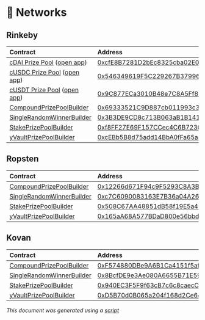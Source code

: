 # 📡 Networks

## Rinkeby

| Contract | Address | Artifact |
| :--- | :--- | :--- |
| [cDAI Prize Pool](https://github.com/pooltogether/pooltogether-pool-contracts/tree/version-3/contracts/prize-pool/PrizePool.sol) ([open app](https://reference-app.pooltogether.com/pools/rinkeby/0xcfE8B7281D2bEc8325cba02E0957FBfF4a6262f6)) | [0xcfE8B7281D2bEc8325cba02E0957FBfF4a6262f6](https://rinkeby.etherscan.io/address/0xcfE8B7281D2bEc8325cba02E0957FBfF4a6262f6) | [ABI](/.gitbook/assets/prizepoolabi.json) |
| [cUSDC Prize Pool](https://github.com/pooltogether/pooltogether-pool-contracts/tree/version-3/contracts/prize-pool/PrizePool.sol) ([open app](https://reference-app.pooltogether.com/pools/rinkeby/0x546349619F5C229267B37996DE7146C466e7B9Cc)) | [0x546349619F5C229267B37996DE7146C466e7B9Cc](https://rinkeby.etherscan.io/address/0x546349619F5C229267B37996DE7146C466e7B9Cc) | [ABI](/.gitbook/assets/prizepoolabi.json) |
| [cUSDT Prize Pool](https://github.com/pooltogether/pooltogether-pool-contracts/tree/version-3/contracts/prize-pool/PrizePool.sol) ([open app](https://reference-app.pooltogether.com/pools/rinkeby/0x9C877ECa3010B48e7C8A5Ff86160a9476B5d6866)) | [0x9C877ECa3010B48e7C8A5Ff86160a9476B5d6866](https://rinkeby.etherscan.io/address/0x9C877ECa3010B48e7C8A5Ff86160a9476B5d6866) | [ABI](/.gitbook/assets/prizepoolabi.json) |
| [CompoundPrizePoolBuilder](https://github.com/pooltogether/pooltogether-pool-contracts/tree/version-3/contracts/builders/CompoundPrizePoolBuilder.sol) | [0x69333521C9D887cb011993c344D6f256fc9D3763](https://rinkeby.etherscan.io/address/0x69333521C9D887cb011993c344D6f256fc9D3763) | [Artifact](https://github.com/pooltogether/pooltogether-pool-contracts/tree/version-3/deployments/rinkeby/CompoundPrizePoolBuilder.json) |
| [SingleRandomWinnerBuilder](https://github.com/pooltogether/pooltogether-pool-contracts/tree/version-3/contracts/builders/SingleRandomWinnerBuilder.sol) | [0x3B3DE9CD8c713B063aB1B141Ee7F9Ab5ec538bB3](https://rinkeby.etherscan.io/address/0x3B3DE9CD8c713B063aB1B141Ee7F9Ab5ec538bB3) | [Artifact](https://github.com/pooltogether/pooltogether-pool-contracts/tree/version-3/deployments/rinkeby/SingleRandomWinnerBuilder.json) |
| [StakePrizePoolBuilder](https://github.com/pooltogether/pooltogether-pool-contracts/tree/version-3/contracts/builders/StakePrizePoolBuilder.sol) | [0xf8FF27E69F157CCec4C6B7230c7C52c75a83b066](https://rinkeby.etherscan.io/address/0xf8FF27E69F157CCec4C6B7230c7C52c75a83b066) | [Artifact](https://github.com/pooltogether/pooltogether-pool-contracts/tree/version-3/deployments/rinkeby/StakePrizePoolBuilder.json) |
| [yVaultPrizePoolBuilder](https://github.com/pooltogether/pooltogether-pool-contracts/tree/version-3/contracts/builders/yVaultPrizePoolBuilder.sol) | [0xcEBb5B8d75add14BbA0fFa65a845e21B89b4226D](https://rinkeby.etherscan.io/address/0xcEBb5B8d75add14BbA0fFa65a845e21B89b4226D) | [Artifact](https://github.com/pooltogether/pooltogether-pool-contracts/tree/version-3/deployments/rinkeby/yVaultPrizePoolBuilder.json) |

## Ropsten

| Contract | Address | Artifact |
| :--- | :--- | :--- |
| [CompoundPrizePoolBuilder](https://github.com/pooltogether/pooltogether-pool-contracts/tree/version-3/contracts/builders/CompoundPrizePoolBuilder.sol) | [0x12266d671F94c9F5293C8A3B0A9dF5DEB8Dcc941](https://ropsten.etherscan.io/address/0x12266d671F94c9F5293C8A3B0A9dF5DEB8Dcc941) | [Artifact](https://github.com/pooltogether/pooltogether-pool-contracts/tree/version-3/deployments/ropsten/CompoundPrizePoolBuilder.json) |
| [SingleRandomWinnerBuilder](https://github.com/pooltogether/pooltogether-pool-contracts/tree/version-3/contracts/builders/SingleRandomWinnerBuilder.sol) | [0xc7C6090083163E7B36a04A26d0eB95C3fC95C023](https://ropsten.etherscan.io/address/0xc7C6090083163E7B36a04A26d0eB95C3fC95C023) | [Artifact](https://github.com/pooltogether/pooltogether-pool-contracts/tree/version-3/deployments/ropsten/SingleRandomWinnerBuilder.json) |
| [StakePrizePoolBuilder](https://github.com/pooltogether/pooltogether-pool-contracts/tree/version-3/contracts/builders/StakePrizePoolBuilder.sol) | [0x508C67AA48851dB58f19E5a47194D3EFe941395E](https://ropsten.etherscan.io/address/0x508C67AA48851dB58f19E5a47194D3EFe941395E) | [Artifact](https://github.com/pooltogether/pooltogether-pool-contracts/tree/version-3/deployments/ropsten/StakePrizePoolBuilder.json) |
| [yVaultPrizePoolBuilder](https://github.com/pooltogether/pooltogether-pool-contracts/tree/version-3/contracts/builders/yVaultPrizePoolBuilder.sol) | [0x165aA68A577BDaD800e56bbdC833e45e841b24D2](https://ropsten.etherscan.io/address/0x165aA68A577BDaD800e56bbdC833e45e841b24D2) | [Artifact](https://github.com/pooltogether/pooltogether-pool-contracts/tree/version-3/deployments/ropsten/yVaultPrizePoolBuilder.json) |

## Kovan

| Contract | Address | Artifact |
| :--- | :--- | :--- |
| [CompoundPrizePoolBuilder](https://github.com/pooltogether/pooltogether-pool-contracts/tree/version-3/contracts/builders/CompoundPrizePoolBuilder.sol) | [0xF574880DBe9A6B1Ca4151f5afb40745C3fb90F74](https://kovan.etherscan.io/address/0xF574880DBe9A6B1Ca4151f5afb40745C3fb90F74) | [Artifact](https://github.com/pooltogether/pooltogether-pool-contracts/tree/version-3/deployments/kovan/CompoundPrizePoolBuilder.json) |
| [SingleRandomWinnerBuilder](https://github.com/pooltogether/pooltogether-pool-contracts/tree/version-3/contracts/builders/SingleRandomWinnerBuilder.sol) | [0x8BcfDE9e3Ae080A6655B71E590ab37ECAf6204ea](https://kovan.etherscan.io/address/0x8BcfDE9e3Ae080A6655B71E590ab37ECAf6204ea) | [Artifact](https://github.com/pooltogether/pooltogether-pool-contracts/tree/version-3/deployments/kovan/SingleRandomWinnerBuilder.json) |
| [StakePrizePoolBuilder](https://github.com/pooltogether/pooltogether-pool-contracts/tree/version-3/contracts/builders/StakePrizePoolBuilder.sol) | [0x940EC3F5F9f63cB7c6c8caecCB9b475020A773C1](https://kovan.etherscan.io/address/0x940EC3F5F9f63cB7c6c8caecCB9b475020A773C1) | [Artifact](https://github.com/pooltogether/pooltogether-pool-contracts/tree/version-3/deployments/kovan/StakePrizePoolBuilder.json) |
| [yVaultPrizePoolBuilder](https://github.com/pooltogether/pooltogether-pool-contracts/tree/version-3/contracts/builders/yVaultPrizePoolBuilder.sol) | [0xD5B70d0B065a204f168d2Ce646C7Ef878a331dAd](https://kovan.etherscan.io/address/0xD5B70d0B065a204f168d2Ce646C7Ef878a331dAd) | [Artifact](https://github.com/pooltogether/pooltogether-pool-contracts/tree/version-3/deployments/kovan/yVaultPrizePoolBuilder.json) |




*This document was generated using a [script](https://github.com/pooltogether/pooltogether-pool-contracts/tree/version-3scripts/generateDeploymentMarkdown.js)*
